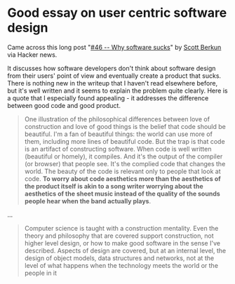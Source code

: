Good essay on user centric software design
===
Came across this long post "[\#46 -- Why software sucks][0]" by [Scott Berkun][1] via Hacker news.  
  
It discusses how software developers don't think about software design from their users' point of view and eventually create a product that sucks. There is nothing new in the writeup that I haven't read elsewhere before, but it's well written and it seems to explain the problem quite clearly. Here is a quote that I especially found appealing - it addresses the difference between good code and good product.  

> One illustration of the philosophical differences between love of construction and love of good things is the belief that code should be beautiful. I'm a fan of beautiful things: the world can use more of them, including more lines of beautiful code. But the trap is that code is an artifact of constructing software. When code is well written (beautiful or homely), it compiles. And it's the output of the compiler (or browser) that people see. It's the complied code that changes the world. The beauty of the code is relevant only to people that look at code. **To worry about code aesthetics more than the aesthetics of the product itself is akin to a song writer worrying about the aesthetics of the sheet music instead of the quality of the sounds people hear when the band actually plays**.

...  

> Computer science is taught with a construction mentality. Even the theory and philosophy that are covered support construction, not higher level design, or how to make good software in the sense I've described. Aspects of design are covered, but at an internal level, the design of object models, data structures and networks, not at the level of what happens when the technology meets the world or the people in it



[0]: http://www.scottberkun.com/essays/46-why-software-sucks/
[1]: http://www.scottberkun.com/about/

